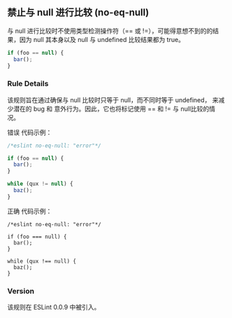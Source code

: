 ## 禁止与 null 进行比较 (no-eq-null)

与 null 进行比较时不使用类型检测操作符（== 或 !=），可能得意想不到的的结果，因为 null 其本身以及 null 与 undefined 比较结果都为 true。
```js
if (foo == null) {
  bar();
}
```

### Rule Details
该规则旨在通过确保与 null 比较时只等于 null，而不同时等于 undefined， 来减少潜在的 bug 和 意外行为。因此，它也将标记使用 == 和 != 与 null比较的情况。

错误 代码示例：
```js
/*eslint no-eq-null: "error"*/

if (foo == null) {
  bar();
}

while (qux != null) {
  baz();
}
```

正确 代码示例：
```
/*eslint no-eq-null: "error"*/

if (foo === null) {
  bar();
}

while (qux !== null) {
  baz();
}
```

### Version
该规则在 ESLint 0.0.9 中被引入。

